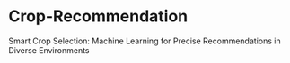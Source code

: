 # Crop-Recommendation
Smart Crop Selection: Machine Learning for Precise Recommendations in Diverse Environments
